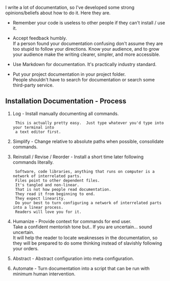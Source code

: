 I write a lot of documentation, so I've developed some 
strong opinions/beliefs about how to do it.
Here they are.

* Remember your code is useless to other people 
	if they can't install / use it.
	
* Accept feedback humbly.  
	If a person found your documentation confusing 
	don't assume they are too stupid to follow your directions.
	Know your audience, and to grow your audience 
	make the writing clearer, simpler, and more accessible.
	
* Use Markdown for documentation. 
	It's practically industry standard.

* Put your project documentation in your project folder.  
	People shouldn't have to search for documentation 
	or search some third-party service.

## Installation Documentation - Process
1. Log - Install manually documenting all commands.

		This is actually pretty easy.  Just type whatever you'd type into your terminal into
		a text editor first.
	
2. Simplify - Change relative to absolute paths when possible, consolidate commands.
3. Reinstall / Revise / Reorder - Install a short time later following commands literally.

		Software, code libraries, anything that runs on computer is a network of interrelated parts.
		Files point to other dependent files.
		It's tangled and non-linear.
		That is not how people read documentation.
		They read it from beginning to end.
		They expect linearity.
		Do your best to turn configuring a network of interrelated parts into a linear process.
		Readers will love you for it.
	
4. Humanize - Provide context for commands for end user.  
	Take a confident mentorish tone but..
	If you are uncertain... sound uncertain.  
	It will help the reader to locate weaknesses in the documentation,
	so they will be prepared to do some thinking instead of slavishly following your orders.
	
5. Abstract - Abstract configuration into meta configuration.
6. Automate - Turn documentation into a script that can be run with minimum human intervention.
